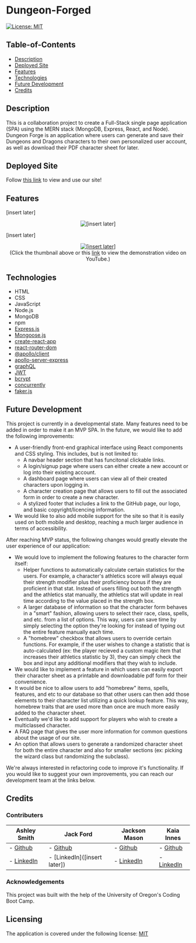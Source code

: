 # Dungeon-Forged

[![License: MIT](https://img.shields.io/badge/License-MIT-yellow.svg)](https://opensource.org/licenses/MIT)

## Table-of-Contents

- [Description](#description)
- [Deployed Site](#deployed-site)
- [Features](#features)
- [Technologies](#technologies)
- [Future Development](#future-development)
- [Credits](#credits)

## Description

This is a collaboration project to create a Full-Stack single page application (SPA) using the MERN stack (MongoDB, Express, React, and Node). Dungeon Forge is an application where users can generate and save their Dungeons and Dragons characters to their own personalized user account, as well as download their PDF character sheet for later.

## Deployed Site

Follow [this link](https://intense-reef-18313.herokuapp.com/) to view and use our site!

## Features

[insert later]

<p align="center">
<img alt="[insert later]" src="./assets/images/dungeon-forged-screenshot.jpg"/>
</p>

[insert later]

<p align="center">
<a href="https://youtu.be/axO73hqslPs">
<img alt="[insert later]" src="./assets/images/dungeon-forged-demo.gif" />
</a>
<br>(Click the thumbnail above or this <a href="[insert later]" target="_blank">link</a> to view the demonstration video on YouTube.)
</p>

## Technologies

- HTML
- CSS
- JavaScript
- Node.js
- MongoDB
- npm
- [Express.js](https://expressjs.com/)
- [Mongoose.js](https://mongoosejs.com/)
- [create-react-app](https://github.com/facebook/create-react-app)
- [react-router-dom](https://www.npmjs.com/package/react-router-dom)
- [@apollo/client](https://www.npmjs.com/package/@apollo/client)
- [apollo-server-express](https://www.npmjs.com/package/apollo-server-express)
- [graphQL](https://graphql.org/)
- [JWT](https://jwt.io/)
- [bcrypt](https://www.npmjs.com/package/bcrypt)
- [concurrently](https://www.npmjs.com/package/concurrently)
- [faker.js](https://fakerjsdocs.netlify.app/)

## Future Development

This project is currently in a developmental state. Many features need to be added in order to make it an MVP SPA. In the future, we would like to add the following improvements:

- A user-friendly front-end graphical interface using React components and CSS styling. This includes, but is not limited to:
  - A navbar header section that has funcitonal clickable links.
  - A login/signup page where users can either create a new account or log into their existing account.
  - A dashboard page where users can view all of their created characters upon logging in.
  - A character creation page that allows users to fill out the associated form in order to create a new character.
  - A stylized footer that includes a link to the GitHub page, our logo, and basic copyright/licencing information.
- We would like to also add mobile support for the site so that it is easily used on both mobile and desktop, reaching a much larger audience in terms of accessibility.

After reaching MVP status, the following changes would greatly elevate the user experience of our application:

- We would love to implement the following features to the character form itself:
  - Helper functions to automatically calculate certain statistics for the users. For example, a character's athletics score will always equal their strength modifier plus their proficiency bonus if they are proficient in that stat. Instead of users filling out both the strength and the athletics stat manually, the athletics stat will update in real time according to the value placed in the strength box.
  - A larger database of information so that the character form behaves in a "smart" fashion, allowing users to select their race, class, spells, and etc. from a list of options. This way, users can save time by simply selecting the option they're looking for instead of typing out the entire feature manually each time.
  - A "homebrew" checkbox that allows users to override certain functions. For example, if the user wishes to change a statistic that is auto-calculated (ex: the player recieved a custom magic item that increases their athletics statistic by 3), they can simply check the box and input any additional modifiers that they wish to include.
- We would like to implement a feature in which users can easily export their character sheet as a printable and downloadable pdf form for their convenience.
- It would be nice to allow users to add "homebrew" items, spells, features, and etc to our database so that other users can then add those elements to their character list utilizing a quick lookup feature. This way, homebrew traits that are used more than once are much more easily added to the character sheet.
- Eventually we'd like to add support for players who wish to create a multiclassed character.
- A FAQ page that gives the user more information for common questions about the usage of our site.
- An option that allows users to generate a randomized character sheet for both the entire character and also for smaller sections (ex: picking the wizard class but randomizing the subclass).

We're always interested in refactoring code to improve it's functionality. If you would like to suggest your own improvements, you can reach our development team at the links below.

## Credits

### Contributers

| **Ashley Smith**                                             | **Jack Ford**                            | **Jackson Mason**                                                        | **Kaia Innes**                                                  |
| ------------------------------------------------------------ | ---------------------------------------- | ------------------------------------------------------------------------ | --------------------------------------------------------------- |
| - [Github](https://github.com/ashlynn4567)                   | - [Github](https://github.com/SaintShay) | - [Github](https://github.com/ShibuyaCho)                                | - [Github](https://github.com/Re1d0n)                           |
| - [LinkedIn](https://www.linkedin.com/in/ashley-lynn-smith/) | - [LinkedIn]([insert later])             | - [LinkedIn](https://www.linkedin.com/mwlite/in/jackson-mason-28b043228) | - [LinkedIn](https://www.linkedin.com/in/kaia-innes-960034224/) |

### Acknowledgements

This project was built with the help of the University of Oregon's Coding Boot Camp.

## Licensing

The application is covered under the following license: [MIT](https://opensource.org/licenses/MIT)
